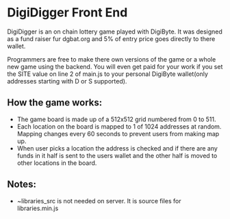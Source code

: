 # DigiDigger Front End

DigiDigger is an on chain lottery game played with DigiByte.
It was designed as a fund raiser fur dgbat.org and 5% of entry price goes directly to there wallet.

Programmers are free to make there own versions of the game or a whole new game using the backend.  You will even get paid for your work if you set the SITE value on line 2 of main.js to your personal DigiByte wallet(only addresses starting with D or S supported).

## How the game works:
- The game board is made up of a 512x512 grid numbered from 0 to 511.
- Each location on the board is mapped to 1 of 1024 addresses at random.  Mapping changes every 60 seconds to prevent users from making map up.
- When user picks a location the address is checked and if there are any funds in it half is sent to the users wallet and the other half is moved to other locations in the board. 

## Notes:
- ~libraries_src is not needed on server.  It is source files for libraries.min.js
